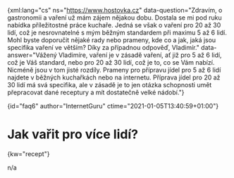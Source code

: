 
{xml:lang="cs" ns="https://www.hostovka.cz" data-question="Zdravím, o gastronomii a vaření už mám zájem nějakou dobu. Dostala se mi pod ruku nabídka příležitostné práce kuchaře. Jedná se však o vaření pro 20 až 30 lidí, což je nesrovnatelné s mým běžným standardem při maximu 5 až 6 lidí. Mohl byste doporučit nějaké rady nebo prameny, kde co a jak, jaká jsou specifika vaření ve větším? Díky za případnou odpověď, Vladimír." data-answer="Vážený Vladimíre, vaření je v zásadě vaření, ať již pro 5 až 6 lidí, což je Váš standard, nebo pro 20 až 30 lidí, což je to, co se Vám nabízí. Nicméně jsou v tom jisté rozdíly. Prameny pro přípravu jídel pro 5 až 6 lidí najdete v běžných kuchařkách nebo na internetu. Příprava jídel pro 20 až 30 lidí má svá specifika, ale v zásadě je to jen otázka schopnosti umět přepracovat dané receptury a mít dostatečně velké nádobí."}

{id="faq6" author="InternetGuru" ctime="2021-01-05T13:40:59+01:00"}

# Jak vařit pro více lidí?

{kw="recept"}

n/a

